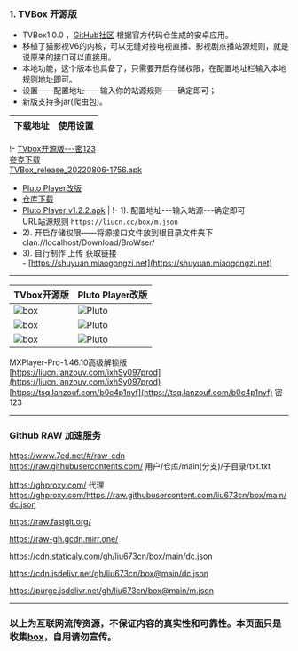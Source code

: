 ### 1. TVBox 开源版
- TVBox1.0.0 ，[GitHub社区](https://github.com/CatVodTVOfficial/TVBoxOSC) 根据官方代码仓生成的安卓应用。  
- 移植了猫影视V6的内核，可以无缝对接电视直播、影视剧点播站源规则，就是说原来的接口可以直接用。  
- 本地功能，这个版本也具备了，只需要开启存储权限，在配置地址栏输入本地规则地址即可。  
- 设置——配置地址——输入你的站源规则——确定即可；  
- 新版支持多jar(爬虫包)。

下载地址 | 使用设置 
---------|---------
 !- [TVbox开源版---密123](https://tsq.lanzouf.com/b0c4nr91c#123) <br /> 
 [夸克下载](https://pan.quark.cn/s/4990bab723a1) <br />
 [TVBox_release_20220806-1756.apk](https://liucn.lanzouv.com/ipnRI097meoh) <br />
 - [Pluto Player改版](https://pan.quark.cn/s/d5d888f3e25d) <br />
 - [仓库下载](https://github.com/pluto-player/updates) <br />
 - [Pluto Player v1.2.2.apk](https://liucn.lanzouv.com/igzmw099854b) | 
!- 1). 配置地址---输入站源---确定即可 <br />
   URL站源规则 `https://liucn.cc/box/m.json` <br />
 - 2). 开启存储权限——将源接口文件放到根目录文件夹下 <br />
   clan://localhost/Download/BroWser/ <br />
 - 3). 自行制作 上传 获取链接 <br />- [https://shuyuan.miaogongzi.net](https://shuyuan.miaogongzi.net)   

---------

TVbox开源版 |Pluto Player改版
---------|---------
![box](https://liu673cn.github.io/box/sub/img/box01.jpg) | ![Pluto](https://liu673cn.github.io/box/sub/img/Pluto01.jpg)
![box](https://liu673cn.github.io/box/sub/img/box02.jpg) | ![Pluto](https://liu673cn.github.io/box/sub/img/Pluto02.jpg)
![box](https://liu673cn.github.io/box/sub/img/box03.jpg) | ![Pluto](https://liu673cn.github.io/box/sub/img/Pluto03.jpg)

MXPlayer-Pro-1.46.10高级解锁版   
[https://liucn.lanzouv.com/ixhSy097prod](https://liucn.lanzouv.com/ixhSy097prod)  
[https://tsq.lanzouf.com/b0c4p1nyf](https://tsq.lanzouf.com/b0c4p1nyf) 密 123   

------
### Github RAW 加速服务
https://www.7ed.net/#/raw-cdn  
https://raw.githubusercontents.com/   用户/仓库/main(分支)/子目录/txt.txt

https://ghproxy.com/  代理  
https://ghproxy.com/https://raw.githubusercontent.com/liu673cn/box/main/dc.json

https://raw.fastgit.org/

https://raw-gh.gcdn.mirr.one/

https://cdn.staticaly.com/gh/liu673cn/box/main/dc.json  

https://cdn.jsdelivr.net/gh/liu673cn/box@main/dc.json

https://purge.jsdelivr.net/gh/liu673cn/box@main/m.json

------
### 以上为互联网流传资源，不保证内容的真实性和可靠性。本页面只是收集[box](https://docs.qq.com/sheet/DWnVsZU5uSkhBSHlv?tab=BB08J2)，自用请勿宣传。

